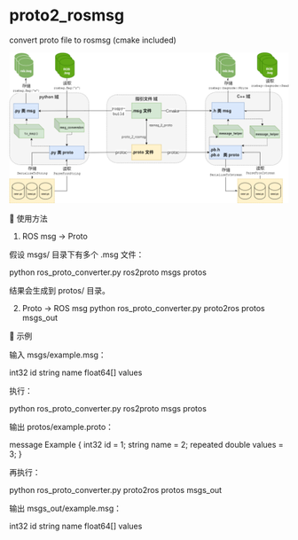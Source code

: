 # proto2_rosmsg
convert proto file to rosmsg (cmake included)

![img](https://github.com/elegantcoin/proto2_rosmsg/blob/main/proto_msg_convetor_arch.png)


🚀 使用方法
1. ROS msg → Proto

假设 msgs/ 目录下有多个 .msg 文件：

python ros_proto_converter.py ros2proto msgs protos


结果会生成到 protos/ 目录。

2. Proto → ROS msg
python ros_proto_converter.py proto2ros protos msgs_out

📌 示例

输入 msgs/example.msg：

int32 id
string name
float64[] values


执行：

python ros_proto_converter.py ros2proto msgs protos


输出 protos/example.proto：

message Example {
  int32 id = 1;
  string name = 2;
  repeated double values = 3;
}


再执行：

python ros_proto_converter.py proto2ros protos msgs_out


输出 msgs_out/example.msg：

int32 id
string name
float64[] values
